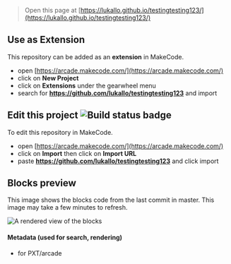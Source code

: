  


> Open this page at [https://lukallo.github.io/testingtesting123/](https://lukallo.github.io/testingtesting123/)

## Use as Extension

This repository can be added as an **extension** in MakeCode.

* open [https://arcade.makecode.com/](https://arcade.makecode.com/)
* click on **New Project**
* click on **Extensions** under the gearwheel menu
* search for **https://github.com/lukallo/testingtesting123** and import

## Edit this project ![Build status badge](https://github.com/lukallo/testingtesting123/workflows/MakeCode/badge.svg)

To edit this repository in MakeCode.

* open [https://arcade.makecode.com/](https://arcade.makecode.com/)
* click on **Import** then click on **Import URL**
* paste **https://github.com/lukallo/testingtesting123** and click import

## Blocks preview

This image shows the blocks code from the last commit in master.
This image may take a few minutes to refresh.

![A rendered view of the blocks](https://github.com/lukallo/testingtesting123/raw/master/.github/makecode/blocks.png)

#### Metadata (used for search, rendering)

* for PXT/arcade
<script src="https://makecode.com/gh-pages-embed.js"></script><script>makeCodeRender("{{ site.makecode.home_url }}", "{{ site.github.owner_name }}/{{ site.github.repository_name }}");</script>
